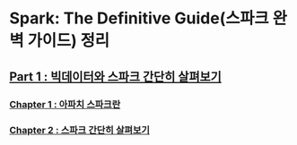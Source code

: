 # Spark: The Definitive Guide(스파크 완벽 가이드) 정리

## [Part 1 : 빅데이터와 스파크 간단히 살펴보기](https://github.com/usuyn/TIL/tree/master/spark/definitive-guide/part1)

### [Chapter 1 : 아파치 스파크란](https://github.com/usuyn/TIL/blob/master/spark/definitive-guide/part1/chapter1.md)

### [Chapter 2 : 스파크 간단히 살펴보기](https://github.com/usuyn/TIL/blob/master/spark/definitive-guide/part1/chapter2.md)
